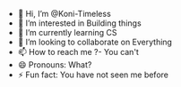 - 👋 Hi, I’m @Koni-Timeless
- 👀 I’m interested in Building things
- 🌱 I’m currently learning CS
- 💞️ I’m looking to collaborate on Everything
- 📫 How to reach me ?- You can't
- 😄 Pronouns: What?
- ⚡ Fun fact: You have not seen me before
